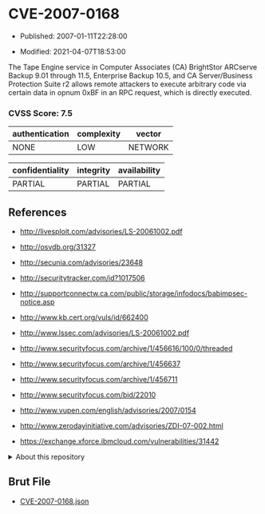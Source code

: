 # CVE-2007-0168

- Published: 2007-01-11T22:28:00

- Modified: 2021-04-07T18:53:00

The Tape Engine service in Computer Associates (CA) BrightStor ARCserve Backup 9.01 through 11.5, Enterprise Backup 10.5, and CA Server/Business Protection Suite r2 allows remote attackers to execute arbitrary code via certain data in opnum 0xBF in an RPC request, which is directly executed.

### CVSS Score: **7.5**

| authentication | complexity | vector |
| --- | --- | --- |
| NONE | LOW | NETWORK |

| confidentiality | integrity | availability |
| --- | --- | --- |
| PARTIAL | PARTIAL | PARTIAL |

## References

* http://livesploit.com/advisories/LS-20061002.pdf

* http://osvdb.org/31327

* http://secunia.com/advisories/23648

* http://securitytracker.com/id?1017506

* http://supportconnectw.ca.com/public/storage/infodocs/babimpsec-notice.asp

* http://www.kb.cert.org/vuls/id/662400

* http://www.lssec.com/advisories/LS-20061002.pdf

* http://www.securityfocus.com/archive/1/456616/100/0/threaded

* http://www.securityfocus.com/archive/1/456637

* http://www.securityfocus.com/archive/1/456711

* http://www.securityfocus.com/bid/22010

* http://www.vupen.com/english/advisories/2007/0154

* http://www.zerodayinitiative.com/advisories/ZDI-07-002.html

* https://exchange.xforce.ibmcloud.com/vulnerabilities/31442

<details>
<summary>About this repository</summary> 

  This repository is part of the project [Live Hack CVE](https://github.com/Live-Hack-CVE). Main website can be found [www.live-hack.org](https://www.live-hack.org) 
  
  Made by [Sn0wAlice](https://github.com/Sn0wAlice) for the people that care about security and need to have a feed of the latest CVEs. Hope you enjoy it, don't forget to star the repo and follow me on [Twitter](https://twitter.com/Sn0wAlice) and [Github](https://github.com/Sn0wAlice). And that is my [personnal website](https://www.alice-snow.me/)

  - [Home Page](https://github.com/Live-Hack-CVE)
  - [Framework](https://github.com/Live-Hack-CVE/cve-framework)
  - [CVE database](https://github.com/Live-Hack-CVE/full_database)
  - [Changelog](https://github.com/Live-Hack-CVE/Changelog)
</details>

## Brut File

* [CVE-2007-0168.json](https://raw.githubusercontent.com/Live-Hack-CVE/full_database/main/cves/2007/CVE-2007-0168.json)

